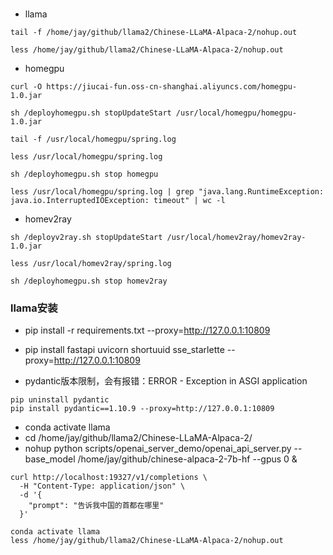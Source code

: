 ###


- llama
```
tail -f /home/jay/github/llama2/Chinese-LLaMA-Alpaca-2/nohup.out

less /home/jay/github/llama2/Chinese-LLaMA-Alpaca-2/nohup.out
```


- homegpu
```
curl -O https://jiucai-fun.oss-cn-shanghai.aliyuncs.com/homegpu-1.0.jar

sh /deployhomegpu.sh stopUpdateStart /usr/local/homegpu/homegpu-1.0.jar

tail -f /usr/local/homegpu/spring.log

less /usr/local/homegpu/spring.log

sh /deployhomegpu.sh stop homegpu

less /usr/local/homegpu/spring.log | grep "java.lang.RuntimeException: java.io.InterruptedIOException: timeout" | wc -l
```


- homev2ray
```
sh /deployv2ray.sh stopUpdateStart /usr/local/homev2ray/homev2ray-1.0.jar

less /usr/local/homev2ray/spring.log

sh /deployhomegpu.sh stop homev2ray
```

### llama安装

- pip install -r requirements.txt --proxy=http://127.0.0.1:10809
- pip install fastapi uvicorn shortuuid sse_starlette --proxy=http://127.0.0.1:10809

- pydantic版本限制，会有报错：ERROR - Exception in ASGI application
```
pip uninstall pydantic
pip install pydantic==1.10.9 --proxy=http://127.0.0.1:10809
```
- conda activate llama
- cd /home/jay/github/llama2/Chinese-LLaMA-Alpaca-2/
- nohup python scripts/openai_server_demo/openai_api_server.py --base_model /home/jay/github/chinese-alpaca-2-7b-hf --gpus 0 &


```curl
curl http://localhost:19327/v1/completions \
  -H "Content-Type: application/json" \
  -d '{
    "prompt": "告诉我中国的首都在哪里"
  }'
```

```
conda activate llama
less /home/jay/github/llama2/Chinese-LLaMA-Alpaca-2/nohup.out
```